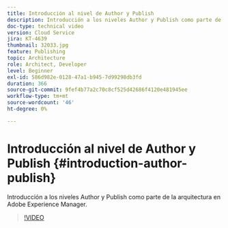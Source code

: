 ```yaml
---
title: Introducción al nivel de Author y Publish
description: Introducción a los niveles Author y Publish como parte de la arquitectura en Adobe Experience Manager.
doc-type: technical video
version: Cloud Service
jira: KT-4639
thumbnail: 32033.jpg
feature: Publishing
topic: Architecture
role: Architect, Developer
level: Beginner
exl-id: 586d982e-0128-47a1-b945-7d99298db3fd
duration: 366
source-git-commit: 9fef4b77a2c70c8cf525d42686f4120e481945ee
workflow-type: tm+mt
source-wordcount: '46'
ht-degree: 0%

---
```


# Introducción al nivel de Author y Publish {#introduction-author-publish}

Introducción a los niveles Author y Publish como parte de la arquitectura en Adobe Experience Manager.

>[!VIDEO](https://video.tv.adobe.com/v/32033?quality=12&learn=on)
